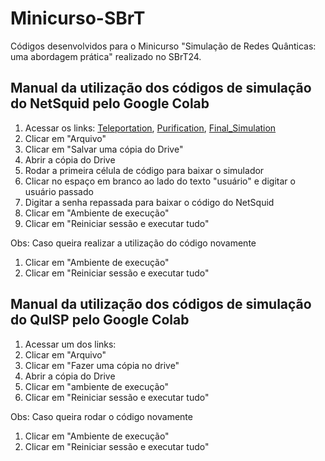 # Minicurso-SBrT
Códigos desenvolvidos para o Minicurso "Simulação de Redes Quânticas: uma abordagem prática" realizado no SBrT24.

## Manual da utilização dos códigos de simulação do NetSquid pelo Google Colab
1. Acessar os links: [Teleportation](https://colab.research.google.com/drive/1k4Niumhm3cZ_r_MdYsjzN0pj6zbU-wBb?usp=drive_link), [Purification](https://colab.research.google.com/drive/1gxYSsgi4bogyv0D2zu9eLu4LkGOM8iyj?usp=drive_link), [Final_Simulation](https://colab.research.google.com/drive/1Tyn8Isoca8fA0gq2hXDQBRW2eKhp1ED9?usp=drive_link) 
1. Clicar em "Arquivo"
1. Clicar em "Salvar uma cópia do Drive"
1. Abrir a cópia do Drive
1. Rodar a primeira célula de código para baixar o simulador
1. Clicar no espaço em branco ao lado do texto "usuário" e digitar o usuário passado
1. Digitar a senha repassada para baixar o código do NetSquid
1. Clicar em "Ambiente de execução"
1. Clicar em "Reiniciar sessão e executar tudo"  

Obs: Caso queira realizar a utilização do código novamente
1. Clicar em "Ambiente de execução"
1. Clicar em "Reiniciar sessão e executar tudo"

## Manual da utilização dos códigos de simulação do QuISP pelo Google Colab
1. Acessar um dos links: 
1. Clicar em "Arquivo"
1. Clicar em "Fazer uma cópia no drive"
1. Abrir a cópia do Drive
1. Clicar em "ambiente de execução"
1. Clicar em "Reiniciar sessão e executar tudo"  

Obs: Caso queira rodar o código novamente
1. Clicar em "Ambiente de execução"
1. Clicar em "Reiniciar sessão e executar tudo"  
